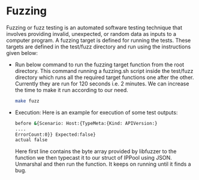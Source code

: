 # Fuzzing

 Fuzzing or fuzz testing is an automated software testing technique that
 involves providing invalid, unexpected, or random data as inputs to a
 computer program. A fuzzing target is defined for running the tests.
 These targets are defined in the test/fuzz directory and run using
 the instructions given below:

- Run below command to run the fuzzing target function from the root directory.
   This command running a fuzzing.sh script inside the test/fuzz directory which
   runs all the required target functions one after the other. Currently they are
   run for 120 seconds i.e. 2 minutes. We can increase the time to make it run
   according to our need.

    ```bash
    make fuzz
    ```

- Execution: Here is an example for execution of some test outputs:

    ```bash
    before &{Scenario: Host:{TypeMeta:{Kind: APIVersion:}
    ....
    ErrorCount:0}} Expected:false}
    actual false
    ```

    Here first line contains the byte array provided by libfuzzer to the
    function we then typecast it to our struct of IPPool using JSON.
    Unmarshal and then run the function. It keeps on running
    until it finds a bug.